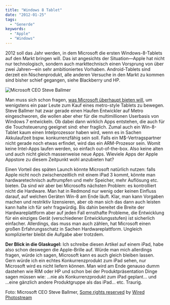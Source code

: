 ```yaml
---
title: "Windows 8 Tablet"
date: "2012-01-25"
tags:
  - "Generde"
keywords:
  - "Apple"
  - "Windows"
---
```


2012 soll das Jahr werden, in dem Microsoft die ersten Windows-8-Tablets auf den Markt bringen will. Das ist angesichts der Situation—Apple hat nicht nur technologisch, sondern auch markttechnisch einen Vorsprung von über zwei Jahren—ein sehr ambitioniertes Vorhaben. Android-Tablets sind derzeit ein Nischenprodukt, alle anderen Versuche in den Markt zu kommen sind bisher schief gegangen, siehe Blackberry und HP.

![Microsoft CEO Steve Ballmer](/images/codecandies/6302995233_5d46d846ff.jpeg)

Man muss sich schon fragen, [was Microsoft überhaupt bieten will](http://www.businessinsider.com/how-in-the-world-will-microsoft-convince-people-to-buy-a-windows-tablet-2012-1), um wenigstens ein paar Leute zum Kauf eines metro-style Tablets zu bewegen. Steve Ballmer hat zwar gerade einen Haufen Entwickler auf Metro eingeschworen, die wollen aber eher für die multimillionen Userbasis von Windows 7 entwickeln. Ob dabei dann wirklich Apps entstehen, die auch für die Touchsteuerung geeignet sind: eher fraglich. Zumal auch ein Win-8-Tablet kaum einen Intelprozessor haben wird, wenn es in Sachen Akkulaufzeit bspw. konkurrenzfähig sein soll. Falls ein M$-Vertragspartner nicht gerade noch etwas erfindet, wird das ein ARM-Prozesor sein. Womit keine Intel-Apps laufen werden, so einfach out-of-the-box. Also keine alten und auch nicht gleich massenweise neue Apps. Wieviele Apps der Apple Appstore zu diesem Zeitpunkt wohl anzubieten hat?

Einen Vorteil des späten Launch könnte Microsoft natürlich nutzen: falls Apple nicht noch zwischenzeitlich mit einem iPad 3 kommt, könnte man hardwaretechnisch auftrumpfen und mehr Speicher, mehr Auflösung etc. bieten. Da sind wir aber bei Microsofts nächsten Problem: es kontrolliert nicht die Hardware. Man hat in Redmond nur wenig oder keinen Einfluss darauf, auf welchen Geräten Win-8 am Ende läuft. Klar, man kann Vorgaben machen und restriktiv lizensieren, aber ob man sich das dann auch leisten kann halte ich für sehr fragwürdig. Bis dahin bereitet die Breite der Hardwareplattform aber auf jeden Fall ernsthafte Probleme, die Entwicklung für ein einziges Gerät (verschiedener Entwicklungsstufen) ist sicherlich einfacher. Allerdings, das muss man auch zählen, hat Microsoft einen großen Erfahrungsschatz in Sachen Hardwareplattform. Ungleich komplizierter bleibt die Aufgabe aber trotzdem.

**Der Blick in die Glaskugel:** Ich schreibe diesen Artikel auf einem iPad, habe also schon deswegen die Apple-Brille auf. Würde man mich allerdings fragen, würde ich sagen, Microsoft kann es auch gleich bleiben lassen. Gern würde ich ein echtes Konkurrenzprodukt zum iPad sehen, nur Microsoft wird es nicht liefern können. Man wird am Ende genauso dumm dastehen wie RIM oder HP und schon bei der Produktpräsentation Dinge sagen müssen wie: ...nie als Konkurrenzprodukt zum iPad geplant... und ...eine gänzlich andere Produktgruppe als das iPad... etc. Traurig.

Foto: Microsoft CEO Steve Ballmer, [Some rights reserved](http://creativecommons.org/licenses/by-nc/2.0/) by [Wired Photostream](http://www.flickr.com/photos/wiredphotostream/)
